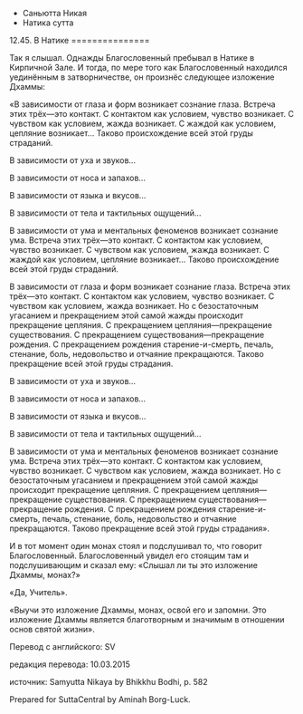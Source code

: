 









* Саньютта Никая
* Натика сутта


12\.45\. В Натике
\=\=\=\=\=\=\=\=\=\=\=\=\=\=\=



Так я слышал\. Однажды Благословенный пребывал в Натике в Кирпичной Зале\. И тогда, по мере того как Благословенный находился уединённым в затворничестве, он произнёс следующее изложение Дхаммы:


«В зависимости от глаза и форм возникает сознание глаза\. Встреча этих трёх—это контакт\. С контактом как условием, чувство возникает\. С чувством как условием, жажда возникает\. С жаждой как условием, цепляние возникает… Таково происхождение всей этой груды страданий\.


В зависимости от уха и звуков…


В зависимости от носа и запахов…


В зависимости от языка и вкусов…


В зависимости от тела и тактильных ощущений…


В зависимости от ума и ментальных феноменов возникает сознание ума\. Встреча этих трёх—это контакт\. С контактом как условием, чувство возникает\. С чувством как условием, жажда возникает\. С жаждой как условием, цепляние возникает… Таково происхождение всей этой груды страданий\.


В зависимости от глаза и форм возникает сознание глаза\. Встреча этих трёх—это контакт\. С контактом как условием, чувство возникает\. С чувством как условием, жажда возникает\. Но с безостаточным угасанием и прекращением этой самой жажды происходит прекращение цепляния\. С прекращением цепляния—прекращение существования\. С прекращением существования—прекращение рождения\. С прекращением рождения старение\-и\-смерть, печаль, стенание, боль, недовольство и отчаяние прекращаются\. Таково прекращение всей этой груды страдания\.


В зависимости от уха и звуков…


В зависимости от носа и запахов…


В зависимости от языка и вкусов…


В зависимости от тела и тактильных ощущений…


В зависимости от ума и ментальных феноменов возникает сознание ума\. Встреча этих трёх—это контакт\. С контактом как условием, чувство возникает\. С чувством как условием, жажда возникает\. Но с безостаточным угасанием и прекращением этой самой жажды происходит прекращение цепляния\. С прекращением цепляния—прекращение существования\. С прекращением существования—прекращение рождения\. С прекращением рождения старение\-и\-смерть, печаль, стенание, боль, недовольство и отчаяние прекращаются\. Таково прекращение всей этой груды страдания»\.


И в тот момент один монах стоял и подслушивал то, что говорит Благословенный\. Благословенный увидел его стоящим там и подслушивающим и сказал ему: «Слышал ли ты это изложение Дхаммы, монах?»


«Да, Учитель»\.


«Выучи это изложение Дхаммы, монах, освой его и запомни\. Это изложение Дхаммы является благотворным и значимым в отношении основ святой жизни»\.



Перевод с английского: SV


редакция перевода: 10\.03\.2015


источник: Samyutta Nikaya by Bhikkhu Bodhi, p\. 582


Prepared for SuttaCentral by Aminah Borg\-Luck\.






